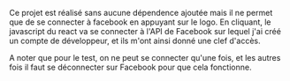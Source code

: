 
Ce projet est réalisé sans aucune dépendence ajoutée mais il ne permet que de se connecter à facebook en appuyant sur le logo. 
En cliquant, le javascript du react va se connecter à l'API de Facebook sur lequel j'ai créé un compte de développeur, et ils m'ont ainsi
donné une clef d'accès.

A noter que pour le test, on ne peut se connecter qu'une fois, et les autres fois il faut se déconnecter sur Facebook pour que cela fonctionne.
